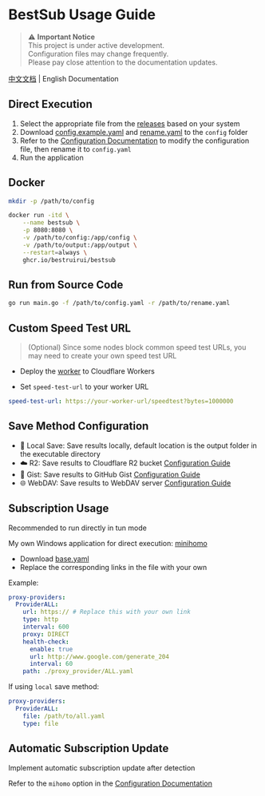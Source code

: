 # BestSub Usage Guide

> ⚠️ **Important Notice**  
> This project is under active development.  
> Configuration files may change frequently.  
> Please pay close attention to the documentation updates.

[中文文档](./README_zh.md) | English Documentation

## Direct Execution

1. Select the appropriate file from the [releases](https://github.com/bestruirui/BestSub/releases) based on your system
2. Download [config.example.yaml](https://raw.githubusercontent.com/bestruirui/BestSub/master/doc/config.example.yaml) and [rename.yaml](https://raw.githubusercontent.com/bestruirui/BestSub/master/doc/rename.yaml) to the `config` folder
3. Refer to the [Configuration Documentation](./config.md) to modify the configuration file, then rename it to `config.yaml`
4. Run the application

## Docker

```bash
mkdir -p /path/to/config
```

```bash
docker run -itd \
    --name bestsub \
    -p 8080:8080 \
    -v /path/to/config:/app/config \
    -v /path/to/output:/app/output \
    --restart=always \
    ghcr.io/bestruirui/bestsub
```

## Run from Source Code

```bash
go run main.go -f /path/to/config.yaml -r /path/to/rename.yaml
```

## Custom Speed Test URL

> (Optional) Since some nodes block common speed test URLs, you may need to create your own speed test URL

- Deploy the [worker](./cloudflare/worker.js) to Cloudflare Workers

- Set `speed-test-url` to your worker URL

```yaml
speed-test-url: https://your-worker-url/speedtest?bytes=1000000
```

## Save Method Configuration

- 📁 Local Save: Save results locally, default location is the output folder in the executable directory
- ☁️ R2: Save results to Cloudflare R2 bucket [Configuration Guide](./r2.md)
- 💾 Gist: Save results to GitHub Gist [Configuration Guide](./gist.md)
- 🌐 WebDAV: Save results to WebDAV server [Configuration Guide](./webdav.md)

## Subscription Usage

Recommended to run directly in tun mode

My own Windows application for direct execution: [minihomo](https://github.com/bestruirui/minihomo)

- Download [base.yaml](./doc/base.yaml)
- Replace the corresponding links in the file with your own

Example:

```yaml
proxy-providers:
  ProviderALL:
    url: https:// # Replace this with your own link
    type: http
    interval: 600
    proxy: DIRECT
    health-check:
      enable: true
      url: http://www.google.com/generate_204
      interval: 60
    path: ./proxy_provider/ALL.yaml
```

If using `local` save method:

```yaml
proxy-providers:
  ProviderALL:
    file: /path/to/all.yaml
    type: file
```

## Automatic Subscription Update

Implement automatic subscription update after detection

Refer to the `mihomo` option in the [Configuration Documentation](./config.md) 